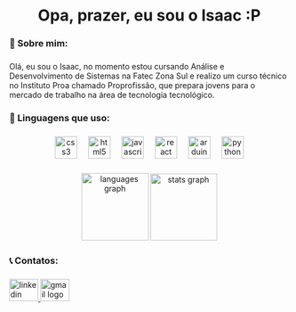 <h1 align="center">Opa, prazer, eu sou o Isaac :P</h1>

###

<h3 align="left">👤 Sobre mim:</h3>

###

<p align="left">Olá, eu sou o Isaac, no momento estou cursando Análise e Desenvolvimento de Sistemas na Fatec Zona Sul e realizo um curso técnico no Instituto Proa chamado Proprofissão, que prepara jovens para o mercado de trabalho na área de tecnologia tecnológico.</p>

###

<h3 align="left">🧩 Linguagens que uso:</h3>

###

<div align="center">
  <img src="https://cdn.jsdelivr.net/gh/devicons/devicon/icons/css3/css3-original.svg" height="40" alt="css3 logo"  />
  <img width="12" />
  <img src="https://cdn.jsdelivr.net/gh/devicons/devicon/icons/html5/html5-original.svg" height="40" alt="html5 logo"  />
  <img width="12" />
  <img src="https://cdn.jsdelivr.net/gh/devicons/devicon/icons/javascript/javascript-original.svg" height="40" alt="javascript logo"  />
  <img width="12" />
  <img src="https://cdn.jsdelivr.net/gh/devicons/devicon/icons/react/react-original.svg" height="40" alt="react logo"  />
  <img width="12" />
  <img src="https://cdn.jsdelivr.net/gh/devicons/devicon/icons/arduino/arduino-original.svg" height="40" alt="arduino logo"  />
  <img width="12" />
  <img src="https://cdn.jsdelivr.net/gh/devicons/devicon/icons/python/python-original.svg" height="40" alt="python logo"  />
</div>

###

<div align="center">
  <img src="https://github-readme-stats.vercel.app/api/top-langs?username=Isaacpow&locale=en&hide_title=false&layout=compact&card_width=320&langs_count=5&theme=dracula&hide_border=false&order=2" height="121" alt="languages graph"  />
  <img src="https://github-readme-stats.vercel.app/api?username=Isaacpow&hide_title=false&hide_rank=false&show_icons=true&include_all_commits=true&count_private=true&disable_animations=false&theme=dracula&locale=en&hide_border=false&order=1" height="120" alt="stats graph"  />
</div>

###

<h3 align="left">📞 Contatos:</h3>

###

<div align="left">
  <a href="www.linkedin.com/in/isaac-rodrigues25" target="_blank">
    <img src="https://raw.githubusercontent.com/maurodesouza/profile-readme-generator/master/src/assets/icons/social/linkedin/default.svg" width="52" height="40" alt="linkedin logo"  />
  </a>
  <a href="isaacrpprofissional@gmail.com" target="_blank">
    <img src="https://raw.githubusercontent.com/maurodesouza/profile-readme-generator/master/src/assets/icons/social/gmail/default.svg" width="52" height="40" alt="gmail logo"  />
  </a>
</div>

###


###
